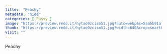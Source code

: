 ```yaml
---
title:  "Peachy"
metadate: "hide"
categories: [ Pussy ]
image: "https://preview.redd.it/hytao9zcism51.jpg?auto=webp&s=5aa5b91af93cd7559097d5a0e15e6c001dbce178"
thumb: "https://preview.redd.it/hytao9zcism51.jpg?width=640&crop=smart&auto=webp&s=641cba51c916016659220319d501a7a90682d6f7"
visit: ""
---
```

Peachy
